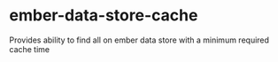 # ember-data-store-cache
Provides ability to find all on ember data store with a minimum required cache time
